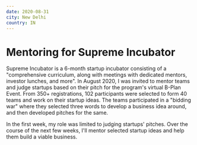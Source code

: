 ```yaml
---
date: 2020-08-31
city: New Delhi
country: IN
---
```


# Mentoring for Supreme Incubator

Supreme Incubator is a 6-month startup incubator consisting of a "comprehensive curriculum, along with meetings with dedicated mentors, investor lunches, and more". In August 2020, I was invited to mentor teams and judge startups based on their pitch for the program's virtual B-Plan Event. From 350+ registrations, 102 participants were selected to form 40 teams and work on their startup ideas. The teams participated in a "bidding war" where they selected three words to develop a business idea around, and then developed pitches for the same.

In the first week, my role was limited to judging startups' pitches. Over the course of the next few weeks, I'll mentor selected startup ideas and help them build a viable business.
